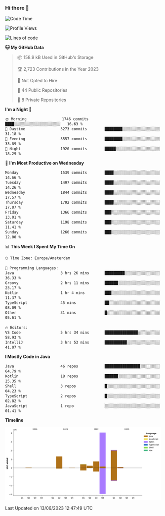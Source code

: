 ### Hi there 👋


<!--START_SECTION:waka-->
![Code Time](http://img.shields.io/badge/Code%20Time-3%2C245%20hrs%202%20mins-blue)

![Profile Views](http://img.shields.io/badge/Profile%20Views-30-blue)

![Lines of code](https://img.shields.io/badge/From%20Hello%20World%20I%27ve%20Written-9.0%20million%20lines%20of%20code-blue)

**🐱 My GitHub Data** 

> 📦 158.9 kB Used in GitHub's Storage 
 > 
> 🏆 2,723 Contributions in the Year 2023
 > 
> 🚫 Not Opted to Hire
 > 
> 📜 44 Public Repositories 
 > 
> 🔑 8 Private Repositories 
 > 
**I'm a Night 🦉** 

```text
🌞 Morning                1746 commits        ████░░░░░░░░░░░░░░░░░░░░░   16.63 % 
🌆 Daytime                3273 commits        ████████░░░░░░░░░░░░░░░░░   31.18 % 
🌃 Evening                3557 commits        ████████░░░░░░░░░░░░░░░░░   33.89 % 
🌙 Night                  1920 commits        █████░░░░░░░░░░░░░░░░░░░░   18.29 % 
```
📅 **I'm Most Productive on Wednesday** 

```text
Monday                   1539 commits        ████░░░░░░░░░░░░░░░░░░░░░   14.66 % 
Tuesday                  1497 commits        ████░░░░░░░░░░░░░░░░░░░░░   14.26 % 
Wednesday                1844 commits        ████░░░░░░░░░░░░░░░░░░░░░   17.57 % 
Thursday                 1792 commits        ████░░░░░░░░░░░░░░░░░░░░░   17.07 % 
Friday                   1366 commits        ███░░░░░░░░░░░░░░░░░░░░░░   13.01 % 
Saturday                 1198 commits        ███░░░░░░░░░░░░░░░░░░░░░░   11.41 % 
Sunday                   1260 commits        ███░░░░░░░░░░░░░░░░░░░░░░   12.00 % 
```


📊 **This Week I Spent My Time On** 

```text
🕑︎ Time Zone: Europe/Amsterdam

💬 Programming Languages: 
Java                     3 hrs 26 mins       █████████░░░░░░░░░░░░░░░░   36.33 % 
Groovy                   2 hrs 11 mins       ██████░░░░░░░░░░░░░░░░░░░   23.17 % 
Kotlin                   1 hr 4 mins         ███░░░░░░░░░░░░░░░░░░░░░░   11.37 % 
TypeScript               45 mins             ██░░░░░░░░░░░░░░░░░░░░░░░   08.09 % 
Other                    31 mins             █░░░░░░░░░░░░░░░░░░░░░░░░   05.61 % 

🔥 Editors: 
VS Code                  5 hrs 34 mins       ███████████████░░░░░░░░░░   58.93 % 
IntelliJ                 3 hrs 53 mins       ██████████░░░░░░░░░░░░░░░   41.07 % 
```

**I Mostly Code in Java** 

```text
Java                     46 repos            ████████████████░░░░░░░░░   64.79 % 
Kotlin                   18 repos            ██████░░░░░░░░░░░░░░░░░░░   25.35 % 
Shell                    3 repos             █░░░░░░░░░░░░░░░░░░░░░░░░   04.23 % 
TypeScript               2 repos             █░░░░░░░░░░░░░░░░░░░░░░░░   02.82 % 
JavaScript               1 repo              ░░░░░░░░░░░░░░░░░░░░░░░░░   01.41 % 
```



**Timeline**

![Lines of Code chart](https://raw.githubusercontent.com/powercasgamer/powercasgamer/master/assets/bar_graph.png)


 Last Updated on 13/06/2023 12:47:49 UTC
<!--END_SECTION:waka-->
